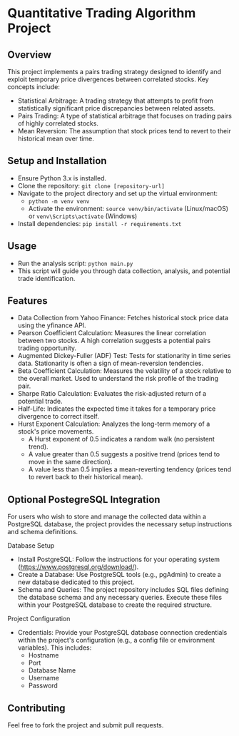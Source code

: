 # Quantitative Trading Algorithm Project

## Overview
This project implements a pairs trading strategy designed to identify and exploit temporary price divergences between correlated stocks.  Key concepts include:
- Statistical Arbitrage: A trading strategy that attempts to profit from statistically significant price discrepancies between related assets.
- Pairs Trading: A type of statistical arbitrage that focuses on trading pairs of highly correlated stocks.
- Mean Reversion: The assumption that stock prices tend to revert to their historical mean over time.

## Setup and Installation
- Ensure Python 3.x is installed.
- Clone the repository: `git clone [repository-url]`
- Navigate to the project directory and set up the virtual environment:
  - `python -m venv venv`
  - Activate the environment: `source venv/bin/activate` (Linux/macOS) or `venv\Scripts\activate` (Windows)
- Install dependencies: `pip install -r requirements.txt`

## Usage
- Run the analysis script: `python main.py`
- This script will guide you through data collection, analysis, and potential trade identification.

## Features
- Data Collection from Yahoo Finance: Fetches historical stock price data using the yfinance API.
- Pearson Coefficient Calculation: Measures the linear correlation between two stocks. A high correlation suggests a potential pairs trading opportunity.
- Augmented Dickey-Fuller (ADF) Test: Tests for stationarity in time series data.  Stationarity is often a sign of mean-reversion tendencies.
- Beta Coefficient Calculation: Measures the volatility of a stock relative to the overall market.  Used to understand the risk profile of the trading pair.
- Sharpe Ratio Calculation: Evaluates the risk-adjusted return of a potential trade.
- Half-Life:  Indicates the expected time it takes for a temporary price divergence to correct itself.
- Hurst Exponent Calculation: Analyzes the long-term memory of a stock's price movements.
  - A Hurst exponent of 0.5 indicates a random walk (no persistent trend).
  - A value greater than 0.5 suggests a positive trend (prices tend to move in the same direction).
  - A value less than 0.5 implies a mean-reverting tendency (prices tend to revert back to their historical mean).

## Optional PostegreSQL Integration

For users who wish to store and manage the collected data within a PostgreSQL database, the project provides the necessary setup instructions and schema definitions.

Database Setup
- Install PostgreSQL: Follow the instructions for your operating system (https://www.postgresql.org/download/).
- Create a Database: Use PostgreSQL tools (e.g., pgAdmin) to create a new database dedicated to this project.
- Schema and Queries: The project repository includes SQL files defining the database schema and any necessary queries. Execute these files within your PostgreSQL database to create the required structure.

Project Configuration
- Credentials:  Provide your PostgreSQL database connection credentials within the project's configuration (e.g., a config file or environment variables).  This includes:
  - Hostname
  - Port
  - Database Name
  - Username
  - Password

## Contributing
Feel free to fork the project and submit pull requests.

